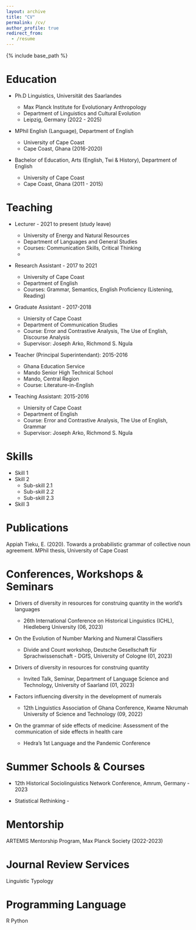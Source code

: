 ```yaml
---
layout: archive
title: "CV"
permalink: /cv/
author_profile: true
redirect_from:
  - /resume
---
```


{% include base_path %}

Education
======
* Ph.D Linguistics, Universität des Saarlandes
	* Max Planck Institute for Evolutionary Anthropology
 	* Department of Linguistics and Cultural Evolution
	* Leipzig, Germany (2022 - 2025)


* MPhil English (Language), Department of English
	* University of Cape Coast
 	* Cape Coast, Ghana (2016-2020)
 
* Bachelor of Education, Arts (English, Twi & History), Department of English
	* University of Cape Coast
	* Cape Coast, Ghana (2011 - 2015)

 

Teaching
======
   
* Lecturer - 2021 to present (study leave) 
  * University of Energy and Natural Resources
  * Department of Languages and General Studies
  * Courses: Communication Skills, Critical Thinking
  * 

* Research Assistant - 2017 to 2021
  * University of Cape Coast
  * Department of English
  * Courses: Grammar, Semantics, English Proficiency (Listening, Reading)
 

* Graduate Assistant - 2017-2018
  * Uniersity of Cape Coast
  * Department of Communication Studies
  * Course: Error and Contrastive Analysis, The Use of English, Discourse Analysis
  * Supervisor: Joseph Arko, Richmond S. Ngula
 
* Teacher (Principal Superintendant): 2015-2016
  * Ghana Education Service
  * Mando Senior High Technical School
  * Mando, Central Region
  * Course: Literature-in-English

* Teaching Assistant: 2015-2016
  * Uniersity of Cape Coast
  * Department of English
  * Course: Error and Contrastive Analysis, The Use of English, Grammar
  * Supervisor: Joseph Arko, Richmond S. Ngula
  
Skills
======
* Skill 1
* Skill 2
  * Sub-skill 2.1
  * Sub-skill 2.2
  * Sub-skill 2.3
* Skill 3

Publications
======

Appiah Tieku, E. (2020). Towards a probabilistic grammar of collective noun agreement. MPhil thesis, University of Cape Coast
  
Conferences, Workshops & Seminars
======

* Drivers of diversity in resources for construing quantity in the world’s languages
  * 26th International Conference on Historical Linguistics (ICHL), Hiedleberg University (06, 2023)

* On the Evolution of Number Marking and Numeral Classifiers
  * Divide and Count workshop, Deutsche Gesellschaft für Sprachwissenschaft - DGfS, University of Cologne (01, 2023)
		
* Drivers of diversity in resources for construing quantity
  * Invited Talk, Seminar, Department of Language Science and Technology, University of Saarland (01, 2023)

* Factors influencing diversity in the development of numerals
  * 12th Linguistics Association of Ghana Conference, Kwame Nkrumah University of Science and Technology (09, 2022)

* On the grammar of side effects of medicine: Assessment of the communication of side effects in health care
  * Hedra’s 1st Language and the Pandemic Conference


  
Summer Schools & Courses
======
* 12th Historical Sociolinguistics Network Conference, Amrum, Germany - 2023
    
* Statistical Rethinking - 

  
Mentorship
======
ARTEMIS Mentorship Program, Max Planck Society (2022-2023)


Journal Review Services
======
Linguistic Typology

Programming Language
======
R
Python

